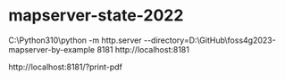 # mapserver-state-2022

C:\Python310\python -m http.server --directory=D:\GitHub\foss4g2023-mapserver-by-example 8181
http://localhost:8181

http://localhost:8181/?print-pdf